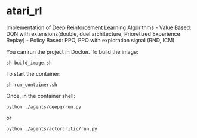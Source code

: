 # atari_rl
Implementation of Deep Reinforcement Learning Algorithms
    - Value Based: DQN with extensions(double, duel architecture, Prioretized Experience Replay)
    - Policy Based: PPO, PPO with exploration signal (RND, ICM)

You can run the project in Docker. To build the image:
```
sh build_image.sh
```

To start the container:
```
sh run_container.sh
```


Once, in the container shell:

```
python ./agents/deepq/run.py
```

or 

```
python ./agents/actorcritic/run.py
```
